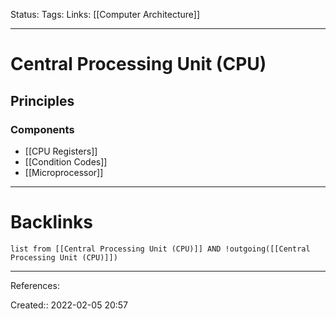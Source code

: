 Status: 
Tags: 
Links: [[Computer Architecture]]
___
# Central Processing Unit (CPU)
## Principles
### Components
- [[CPU Registers]]
- [[Condition Codes]]
- [[Microprocessor]]
___
# Backlinks
```dataview
list from [[Central Processing Unit (CPU)]] AND !outgoing([[Central Processing Unit (CPU)]])
```
___
References:

Created:: 2022-02-05 20:57
